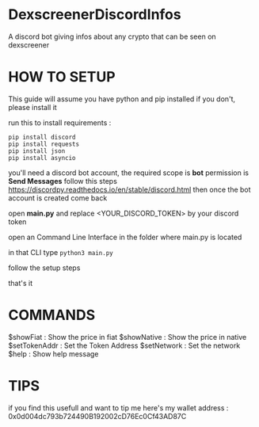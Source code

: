 # DexscreenerDiscordInfos
A discord bot giving infos about any crypto that can be seen on dexscreener


# HOW TO SETUP 

This guide will assume you have python and pip installed if you don't, please install it

run this to install requirements :
```
pip install discord
pip install requests
pip install json
pip install asyncio
```

you'll need a discord bot account, the required scope is **bot** permission is **Send Messages**
follow this steps https://discordpy.readthedocs.io/en/stable/discord.html then once the bot account is created come back

open **main.py** and replace <YOUR_DISCORD_TOKEN> by your discord token

open an Command Line Interface in the folder where main.py is located

in that CLI type `python3 main.py`

follow the setup steps

that's it

# COMMANDS
$showFiat : Show the price in fiat
$showNative : Show the price in native
$setTokenAddr : Set the Token Address
$setNetwork : Set the network
$help : Show help message 

# TIPS
if you find this usefull and want to tip me here's my wallet address : 0x0d004dc793b724490B192002cD76Ec0Cf43AD87C
